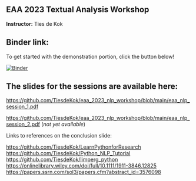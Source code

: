 ## EAA 2023 Textual Analysis Workshop

**Instructor:** Ties de Kok

## Binder link:

To get started with the demonstration portion, click the button below!

[![Binder](https://mybinder.org/badge_logo.svg)](https://mybinder.org/v2/gh/TiesdeKok/eaa_2023_nlp_workshop/HEAD)

## The slides for the sessions are available here:

https://github.com/TiesdeKok/eaa_2023_nlp_workshop/blob/main/eaa_nlp_session_1.pdf

https://github.com/TiesdeKok/eaa_2023_nlp_workshop/blob/main/eaa_nlp_session_2.pdf (*not yet available*)

Links to references on the conclusion slide:

https://github.com/TiesdeKok/LearnPythonforResearch     
https://github.com/TiesdeKok/Python_NLP_Tutorial     
https://github.com/TiesdeKok/limperg_python    
https://onlinelibrary.wiley.com/doi/full/10.1111/1911-3846.12825     
https://papers.ssrn.com/sol3/papers.cfm?abstract_id=3576098     
